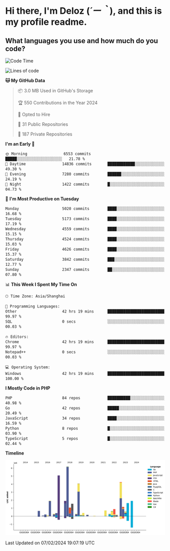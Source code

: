 # **Hi there, I'm Deloz (*´ー｀*), and this is my profile readme.**

## **What languages you use and how much do you code?**

<!--START_SECTION:waka-->
![Code Time](http://img.shields.io/badge/Code%20Time-3%2C316%20hrs%2016%20mins-blue)

![Lines of code](https://img.shields.io/badge/From%20Hello%20World%20I%27ve%20Written-36.6%20million%20lines%20of%20code-blue)

**🐱 My GitHub Data** 

> 📦 3.0 MB Used in GitHub's Storage 
 > 
> 🏆 550 Contributions in the Year 2024
 > 
> 💼 Opted to Hire
 > 
> 📜 31 Public Repositories 
 > 
> 🔑 187 Private Repositories 
 > 
**I'm an Early 🐤** 

```text
🌞 Morning                6553 commits        █████░░░░░░░░░░░░░░░░░░░░   21.78 % 
🌆 Daytime                14836 commits       ████████████░░░░░░░░░░░░░   49.30 % 
🌃 Evening                7280 commits        ██████░░░░░░░░░░░░░░░░░░░   24.19 % 
🌙 Night                  1422 commits        █░░░░░░░░░░░░░░░░░░░░░░░░   04.73 % 
```
📅 **I'm Most Productive on Tuesday** 

```text
Monday                   5020 commits        ████░░░░░░░░░░░░░░░░░░░░░   16.68 % 
Tuesday                  5173 commits        ████░░░░░░░░░░░░░░░░░░░░░   17.19 % 
Wednesday                4559 commits        ████░░░░░░░░░░░░░░░░░░░░░   15.15 % 
Thursday                 4524 commits        ████░░░░░░░░░░░░░░░░░░░░░   15.03 % 
Friday                   4626 commits        ████░░░░░░░░░░░░░░░░░░░░░   15.37 % 
Saturday                 3842 commits        ███░░░░░░░░░░░░░░░░░░░░░░   12.77 % 
Sunday                   2347 commits        ██░░░░░░░░░░░░░░░░░░░░░░░   07.80 % 
```


📊 **This Week I Spent My Time On** 

```text
🕑︎ Time Zone: Asia/Shanghai

💬 Programming Languages: 
Other                    42 hrs 19 mins      █████████████████████████   99.97 % 
SQL                      0 secs              ░░░░░░░░░░░░░░░░░░░░░░░░░   00.03 % 

🔥 Editors: 
Chrome                   42 hrs 19 mins      █████████████████████████   99.97 % 
Notepad++                0 secs              ░░░░░░░░░░░░░░░░░░░░░░░░░   00.03 % 

💻 Operating System: 
Windows                  42 hrs 19 mins      █████████████████████████   100.00 % 
```

**I Mostly Code in PHP** 

```text
PHP                      84 repos            ██████████░░░░░░░░░░░░░░░   40.98 % 
Go                       42 repos            █████░░░░░░░░░░░░░░░░░░░░   20.49 % 
JavaScript               34 repos            ████░░░░░░░░░░░░░░░░░░░░░   16.59 % 
Python                   8 repos             █░░░░░░░░░░░░░░░░░░░░░░░░   03.90 % 
TypeScript               5 repos             █░░░░░░░░░░░░░░░░░░░░░░░░   02.44 % 
```



**Timeline**

![Lines of Code chart](https://raw.githubusercontent.com/deloz/deloz/main/assets/bar_graph.png)


 Last Updated on 07/02/2024 19:07:19 UTC
<!--END_SECTION:waka-->
